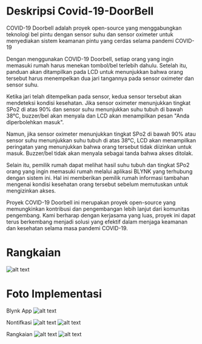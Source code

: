 
# Deskripsi Covid-19-DoorBell
 COVID-19 Doorbell adalah proyek open-source yang menggabungkan teknologi bel pintu dengan sensor suhu dan sensor oximeter untuk menyediakan sistem keamanan pintu yang cerdas selama pandemi COVID-19
 
 Dengan menggunakan COVID-19 Doorbell, setiap orang yang ingin memasuki rumah harus menekan tombol/bel terlebih dahulu. Setelah itu, panduan akan ditampilkan pada LCD untuk menunjukkan bahwa orang tersebut harus menempelkan dua jari tangannya pada sensor oximeter dan sensor suhu.

 Ketika jari telah ditempelkan pada sensor, kedua sensor tersebut akan mendeteksi kondisi kesehatan. Jika sensor oximeter menunjukkan tingkat SPo2 di atas 90% dan sensor suhu menunjukkan suhu tubuh di bawah 38°C, buzzer/bel akan menyala dan LCD akan menampilkan pesan "Anda diperbolehkan masuk".

Namun, jika sensor oximeter menunjukkan tingkat SPo2 di bawah 90% atau sensor suhu menunjukkan suhu tubuh di atas 38°C, LCD akan menampilkan peringatan yang menunjukkan bahwa orang tersebut tidak diizinkan untuk masuk. Buzzer/bel tidak akan menyala sebagai tanda bahwa akses ditolak.

Selain itu, pemilik rumah dapat melihat hasil suhu tubuh dan tingkat SPo2 orang yang ingin memasuki rumah melalui aplikasi BLYNK yang terhubung dengan sistem ini. Hal ini memberikan pemilik rumah informasi tambahan mengenai kondisi kesehatan orang tersebut sebelum memutuskan untuk mengizinkan akses.

Proyek COVID-19 Doorbell ini merupakan proyek open-source yang memungkinkan kontribusi dan pengembangan lebih lanjut dari komunitas pengembang. Kami berharap dengan kerjasama yang luas, proyek ini dapat terus berkembang menjadi solusi yang efektif dalam menjaga keamanan dan kesehatan selama masa pandemi COVID-19.

# Rangkaian

![alt text](https://github.com/TnAhonk12/Covid-19-DoorBell/blob/main/Foto/rangkaian.png?raw=true)

# Foto Implementasi

Blynk App
![alt text](https://github.com/TnAhonk12/Covid-19-DoorBell/blob/main/Foto/Blynk%201.jpg?raw=true)

Nontifkasi
![alt text](https://github.com/TnAhonk12/Covid-19-DoorBell/blob/main/Foto/Nontifikasi.jpg?raw=true)
![alt text](https://github.com/TnAhonk12/Covid-19-DoorBell/blob/main/Foto/di%20izinkan%20masuk.jpg?raw=true)

Rangkaian
![alt text](https://github.com/TnAhonk12/Covid-19-DoorBell/blob/main/Foto/Foto%20Rangkaian%202.jpg?raw=true)
![alt text](https://github.com/TnAhonk12/Covid-19-DoorBell/blob/main/Foto/Foto%20Rangkaian.jpg?raw=true)


